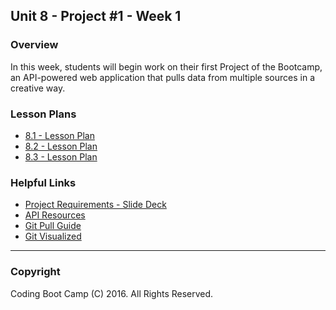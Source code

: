 ## Unit 8 - Project #1 - Week 1

### Overview

In this week, students will begin work on their first Project of the Bootcamp, an API-powered web application that pulls data from multiple sources in a creative way.

### Lesson Plans

* [8.1 - Lesson Plan](01-Day/01-Day-LessonPlan.md)
* [8.2 - Lesson Plan](02-Day/02-Day-LessonPlan.md)
* [8.3 - Lesson Plan](03-Day/03-Day-LessonPlan.md)

### Helpful Links

* [Project Requirements - Slide Deck](01-Day/Slide-Shows)
* [API Resources](01-Day/Supplemental/API_Resources.docx)
* [Git Pull Guide](02-Day/Supplemental/GitPullGuide.docx)
* [Git Visualized](02-Day/Slide-Shows/GitVisualized.pptx)

- - -

### Copyright

Coding Boot Camp (C) 2016. All Rights Reserved.
